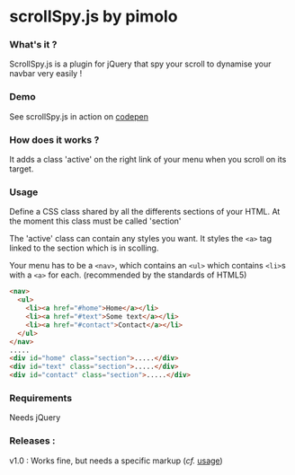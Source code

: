 scrollSpy.js by pimolo
======================

### What's it ?

ScrollSpy.js is a plugin for jQuery that spy your scroll to dynamise your navbar very easily !

### Demo

See scrollSpy.js in action on [codepen](http://codepen.io/anon/pen/krqDj/)

### How does it works ?

It adds a class 'active' on the right link of your menu when you scroll on its target.

### Usage

Define a CSS class shared by all the differents sections of your HTML. At the moment this class must be called 'section'

The 'active' class can contain any styles you want. It styles the `<a>` tag linked to the section which is in scolling.

Your menu has to be a `<nav>`, which contains an `<ul>` which contains `<li>`s with a `<a>` for each. (recommended by the standards of HTML5)

```html
<nav>
  <ul>
    <li><a href="#home">Home</a></li>
    <li><a href="#text">Some text</a></li>
    <li><a href="#contact">Contact</a></li>
  </ul>
</nav>
.....
<div id="home" class="section">.....</div>
<div id="text" class="section">.....</div>
<div id="contact" class="section">.....</div>
```

### Requirements

Needs jQuery

### Releases :

v1.0 : Works fine, but needs a specific markup (*cf.* [usage](https://github.com/pimolo/scrollspy.js#usage))
